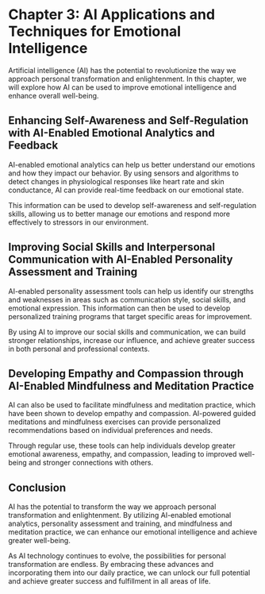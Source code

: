 Chapter 3: AI Applications and Techniques for Emotional Intelligence
====================================================================

Artificial intelligence (AI) has the potential to revolutionize the way we approach personal transformation and enlightenment. In this chapter, we will explore how AI can be used to improve emotional intelligence and enhance overall well-being.

Enhancing Self-Awareness and Self-Regulation with AI-Enabled Emotional Analytics and Feedback
---------------------------------------------------------------------------------------------

AI-enabled emotional analytics can help us better understand our emotions and how they impact our behavior. By using sensors and algorithms to detect changes in physiological responses like heart rate and skin conductance, AI can provide real-time feedback on our emotional state.

This information can be used to develop self-awareness and self-regulation skills, allowing us to better manage our emotions and respond more effectively to stressors in our environment.

Improving Social Skills and Interpersonal Communication with AI-Enabled Personality Assessment and Training
-----------------------------------------------------------------------------------------------------------

AI-enabled personality assessment tools can help us identify our strengths and weaknesses in areas such as communication style, social skills, and emotional expression. This information can then be used to develop personalized training programs that target specific areas for improvement.

By using AI to improve our social skills and communication, we can build stronger relationships, increase our influence, and achieve greater success in both personal and professional contexts.

Developing Empathy and Compassion through AI-Enabled Mindfulness and Meditation Practice
----------------------------------------------------------------------------------------

AI can also be used to facilitate mindfulness and meditation practice, which have been shown to develop empathy and compassion. AI-powered guided meditations and mindfulness exercises can provide personalized recommendations based on individual preferences and needs.

Through regular use, these tools can help individuals develop greater emotional awareness, empathy, and compassion, leading to improved well-being and stronger connections with others.

Conclusion
----------

AI has the potential to transform the way we approach personal transformation and enlightenment. By utilizing AI-enabled emotional analytics, personality assessment and training, and mindfulness and meditation practice, we can enhance our emotional intelligence and achieve greater well-being.

As AI technology continues to evolve, the possibilities for personal transformation are endless. By embracing these advances and incorporating them into our daily practice, we can unlock our full potential and achieve greater success and fulfillment in all areas of life.
